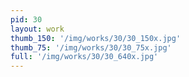 ```yaml
---
pid: 30
layout: work
thumb_150: '/img/works/30/30_150x.jpg'
thumb_75: '/img/works/30/30_75x.jpg'
full: '/img/works/30/30_640x.jpg'
---
```

